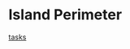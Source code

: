 # Island Perimeter

[tasks](https://drive.google.com/file/d/1Q4jj8VKp-HkNCy_FkYSSWc9BIFrMmW-l/view?usp=drive_link)  

